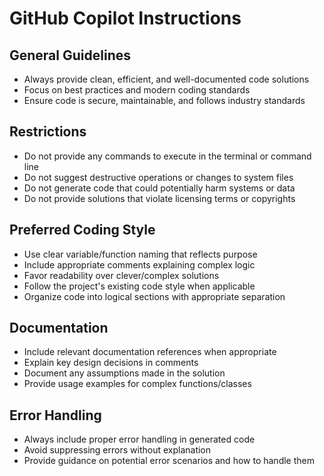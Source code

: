# GitHub Copilot Instructions

## General Guidelines

- Always provide clean, efficient, and well-documented code solutions
- Focus on best practices and modern coding standards
- Ensure code is secure, maintainable, and follows industry standards

## Restrictions

- Do not provide any commands to execute in the terminal or command line
- Do not suggest destructive operations or changes to system files
- Do not generate code that could potentially harm systems or data
- Do not provide solutions that violate licensing terms or copyrights

## Preferred Coding Style

- Use clear variable/function naming that reflects purpose
- Include appropriate comments explaining complex logic
- Favor readability over clever/complex solutions
- Follow the project's existing code style when applicable
- Organize code into logical sections with appropriate separation

## Documentation

- Include relevant documentation references when appropriate
- Explain key design decisions in comments
- Document any assumptions made in the solution
- Provide usage examples for complex functions/classes

## Error Handling

- Always include proper error handling in generated code
- Avoid suppressing errors without explanation
- Provide guidance on potential error scenarios and how to handle them